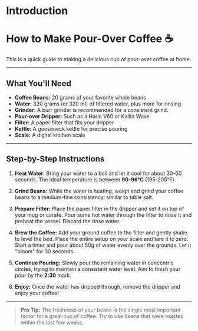 # Introduction

# How to Make Pour-Over Coffee ☕

This is a quick guide to making a delicious cup of pour-over coffee at home.

---

## What You'll Need

* **Coffee Beans:** 20 grams of your favorite whole beans
* **Water:** 320 grams (or 320 ml) of filtered water, plus more for rinsing
* **Grinder:** A burr grinder is recommended for a consistent grind.
* **Pour-over Dripper:** Such as a Hario V60 or Kalita Wave
* **Filter:** A paper filter that fits your dripper
* **Kettle:** A gooseneck kettle for precise pouring
* **Scale:** A digital kitchen scale

---

## Step-by-Step Instructions

1.  **Heat Water:** Bring your water to a boil and let it cool for about 30-60 seconds. The ideal temperature is between **90-96°C** (195-205°F).
2.  **Grind Beans:** While the water is heating, weigh and grind your coffee beans to a medium-fine consistency, similar to table salt.
3.  **Prepare Filter:** Place the paper filter in the dripper and set it on top of your mug or carafe. Pour some hot water through the filter to rinse it and preheat the vessel. Discard the rinse water.
4.  **Brew the Coffee:** Add your ground coffee to the filter and gently shake to level the bed. Place the entire setup on your scale and tare it to zero. Start a timer and pour about 50g of water evenly over the grounds. Let it "bloom" for 30 seconds.
    
5.  **Continue Pouring:** Slowly pour the remaining water in concentric circles, trying to maintain a consistent water level. Aim to finish your pour by the **2:30** mark.
6.  **Enjoy:** Once the water has dripped through, remove the dripper and enjoy your coffee!

---

> **Pro Tip:** The freshness of your beans is the single most important factor for a great cup of coffee. Try to use beans that were roasted within the last few weeks.